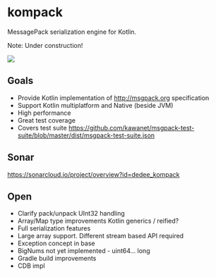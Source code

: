# kompack

MessagePack serialization engine for Kotlin.

Note: Under construction!

[<img src="https://github.com/dedee/kompack/actions/workflows/build-gradle-project.yml/badge.svg">](<https://github.com/dedee/kompack/actions>)

## Goals

- Provide Kotlin implementation of http://msgpack.org specification
- Support Kotlin multiplatform and Native (beside JVM)
- High performance
- Great test coverage
- Covers test suite https://github.com/kawanet/msgpack-test-suite/blob/master/dist/msgpack-test-suite.json


## Sonar

https://sonarcloud.io/project/overview?id=dedee_kompack

## Open

- Clarify pack/unpack UInt32 handling
- Array/Map type improvements Kotlin generics / reified?
- Full serialization features
- Large array support. Different stream based API required
- Exception concept in base
- BigNums not yet implemented - uint64... long
- Gradle build improvements
- CDB impl